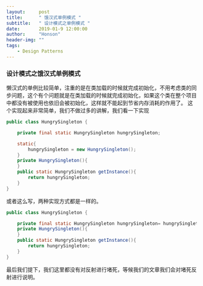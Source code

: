 ```yaml
---
layout:     post
title:      " 饿汉式单例模式 "
subtitle:   " 设计模式之单例模式 "
date:       2019-01-9 12:00:00
author:     "Honson"
header-img: ""
tags:
    - Design Patterns
---
```




### 设计模式之饿汉式单例模式

懒汉式的单例比较简单，注重的是在类加载的时候就完成初始化，不用考虑类的同步问题，这个有个问题就是在类加载的时候就完成初始化，如果这个类在整个项目中都没有被使用也依旧会被初始化，这样就不能起到节省内存消耗的作用了。
这个实现起来非常简单，我们不做过多的讲解，我们看一下实现
```java
public class HungrySingleton {

    private final static HungrySingleton hungrySingleton;

    static{
        hungrySingleton = new HungrySingleton();
    }
    private HungrySingleton(){
    }
    public static HungrySingleton getInstance(){
        return hungrySingleton;
    }
}
```
或者这么写，两种实现方式都是一样的。

```java
public class HungrySingleton {

    private final static HungrySingleton hungrySingleton= hungrySingleton = new HungrySingleton();
    private HungrySingleton(){
    }
    public static HungrySingleton getInstance(){
        return hungrySingleton;
    }
}
```
最后我们提下，我们这里都没有对反射进行堵死，等候我们的文章我们会对堵死反射进行说明。